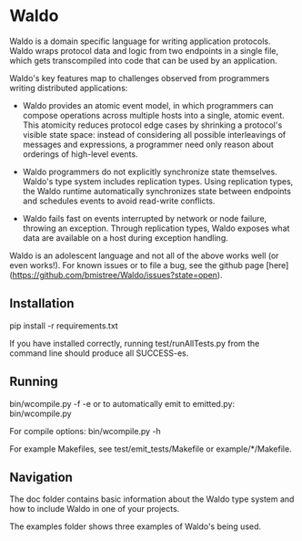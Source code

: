 Waldo
================

Waldo is a domain specific language for writing application protocols.
Waldo wraps protocol data and logic from two endpoints in a single
file, which gets transcompiled into code that can be used by an
application.

Waldo's key features map to challenges observed from programmers
writing distributed applications:

  * Waldo provides an atomic event model, in which programmers can
compose operations across multiple hosts into a single, atomic event.
This atomicity reduces protocol edge cases by shrinking a protocol's
visible state space: instead of considering all possible interleavings
of messages and expressions, a programmer need only reason about
orderings of high-level events.

   * Waldo programmers do not explicitly synchronize state themselves.
Waldo's type system includes replication types.  Using replication
types, the Waldo runtime automatically synchronizes state between
endpoints and schedules events to avoid read-write conflicts.

   * Waldo fails fast on events interrupted by network or node
failure, throwing an exception.  Through replication types, Waldo
exposes what data are available on a host during exception handling.

Waldo is an adolescent language and not all of the above works well
(or even works!).  For known issues or to file a bug, see the github
page [here] (https://github.com/bmistree/Waldo/issues?state=open).


Installation
----------------
pip install -r requirements.txt

If you have installed correctly, running test/runAllTests.py from the
command line should produce all SUCCESS-es.


Running
----------------

bin/wcompile.py -f <waldo filename> -e <python file to emit to>
or
to automatically emit to emitted.py:
bin/wcompile.py <waldo filename> 

For compile options:
bin/wcompile.py -h 

For example Makefiles, see test/emit_tests/Makefile or
example/*/Makefile.


Navigation
----------------

The doc folder contains basic information about the Waldo type system
and how to include Waldo in one of your projects.

The examples folder shows three examples of Waldo's being used.
